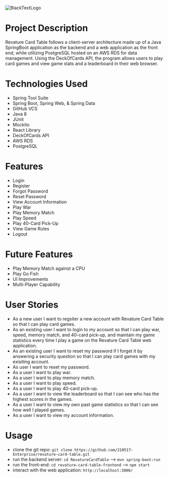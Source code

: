 ![BlackTextLogo](https://user-images.githubusercontent.com/35478864/126089270-c62d914a-c55a-4a18-8a89-c226bca790c6.png)


# Project Description
Revature Card Table follows a client-server architecture made up of a Java SpringBoot application as the backend and a web application as the front end, while utilizing PostgreSQL hosted on an AWS RDS for data management. Using the DeckOfCards API, the program allows users to play card games and view game stats and a leaderboard in their web browser.

# Technologies Used
- Spring Tool Suite
- Spring Boot, Spring Web, & Spring Data
- GitHub VCS
- Java 8
- JUnit
- Mockito
- React Library
- DeckOfCards API
- AWS RDS
- PostgreSQL

# Features
* Login
* Register
* Forgot Password
* Reset Password
* View Account Information
* Play War
* Play Memory Match
* Play Speed
* Play 40-Card Pick-Up
* View Game Rules
* Logout

# Future Features
* Play Memory Match against a CPU
* Play Go Fish
* UI Improvements
* Multi-Player Capability

# User Stories
* As a new user I want to regsiter a new account with Revature Card Table so that I can play card games.
* As an existing user I want to login to my account so that I can play war, speed, memory match, and 40-card pick-up, and maintain my game statistics every time I play a game on the Revature Card Table web application.
* As an existing user I want to reset my password if I forget it by answering a security question so that I can play card games with my exisiting account.
* As user I want to reset my password.
* As a user I want to play war.
* As a user I want to play memory match.
* As a user I want to play speed.
* As a user I want to play 40-card pick-up.
* As a user I want to view the leaderboard so that I can see who has the highest scores in the games.
* As a user I want to view my own past game statistics so that I can see how well I played games.
* As a user I want to view my account information.

# Usage
- clone the git repo: `git clone https://github.com/210517-Enterprise/revature-card-table.git`
- run the backend server: `cd RevatureCardTable` --> `mvn spring-boot:run`
- run the front-end: `cd revature-card-table-frontend` --> `npm start`
- interact with the web application: `http://localhost:3000/`
